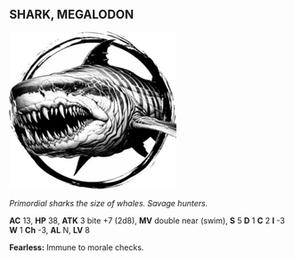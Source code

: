 ## SHARK, MEGALODON

![](images/shark-megalodon.webp)

_Primordial sharks the size of whales. Savage hunters._

**AC** 13, **HP** 38, **ATK** 3 bite +7 (2d8), **MV** double near (swim), **S** 5 **D** 1 **C** 2 **I** -3 **W** 1 **Ch** -3, **AL** N, **LV** 8

**Fearless:** Immune to morale checks.

